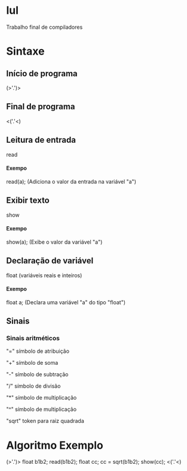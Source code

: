 # lul
Trabalho final de compiladores

# Sintaxe
## Início de programa
(>'.')>

## Final de programa
<('.'<)

## Leitura de entrada
read

#### Exempo
read(a); (Adiciona o valor da entrada na variável "a")

## Exibir texto
show

#### Exempo
show(a); (Exibe o valor da variável "a")

## Declaração de variável
float (variáveis reais e inteiros)

#### Exempo
float a; (Declara uma variável "a" do tipo "float")

## Sinais
### Sinais aritméticos

"=" símbolo de atribuição

"+" símbolo de soma

"-" símbolo de subtração

"/" símbolo de divisão

"*" símbolo de multiplicação

"^" símbolo de multiplicação

"sqrt" token para raiz quadrada

### 

# Algoritmo Exemplo

(>'.')>
    float b1b2;
    read(b1b2);
    float cc;
    cc = sqrt(b1b2);
    show(cc);
<('.'<)
